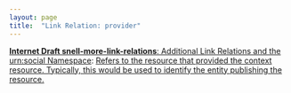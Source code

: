 ```yaml
---
layout: page
title:  "Link Relation: provider"
---
```


[**Internet Draft snell-more-link-relations**: Additional Link Relations and the urn:social Namespace](/specs/IETF/I-D/snell-more-link-relations "This specification defines a number of additional Link Relation Types that can used for a variety of purposes."): [Refers to the resource that provided the context resource. Typically, this would be used to identify the entity publishing the resource.]()

